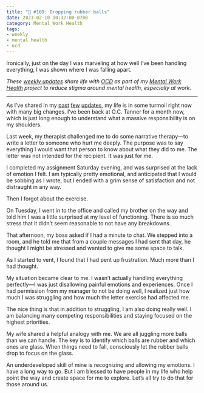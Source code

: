 ```yaml
---
title: "🧠 #109: Dropping rubber balls"
date: 2023-02-10 10:32:00-0700
category: Mental Work Health
tags:
- weekly
- mental health
- ocd
---
```


Ironically, just on the day I was marveling at how well I’ve been handling everything, I was shown where I was falling apart.

_These [weekly updates](https://bennorris.com/tags/weekly-update/) share life with [OCD](https://bennorris.com/tags/ocd/) as part of my [Mental Work Health](https://bennorris.com/mental-work-health/) project to reduce stigma around mental health, especially at work._

***

As I’ve shared in my [past](https://bennorris.com/2023/01/20/building-people-again) [few](https://bennorris.com/2023/01/27/stressed-or-overwhelmed) [updates](https://bennorris.com/2023/02/03/extreme-ownership), my life is in some turmoil right now with many big changes. I’ve been back at O.C. Tanner for a month now, which is just long enough to understand what a massive responsibility is on my shoulders.

Last week, my therapist challenged me to do some narrative therapy—to write a letter to someone who hurt me deeply. The purpose was to say everything I would want that person to know about what they did to me. The letter was not intended for the recipient. It was just for me.

I completed my assignment Saturday evening, and was surprised at the lack of emotion I felt. I am typically pretty emotional, and anticipated that I would be sobbing as I wrote, but I ended with a grim sense of satisfaction and not distraught in any way.

Then I forgot about the exercise.

On Tuesday, I went in to the office and called my brother on the way and told him I was a little surprised at my level of functioning. There is so much stress that it didn’t seem reasonable to not have any breakdowns.

That afternoon, my boss asked if I had a minute to chat. We stepped into a room, and he told me that from a couple messages I had sent that day, he thought I might be stressed and wanted to give me some space to talk.

As I started to vent, I found that I had pent up frustration. Much more than I had thought.

My situation became clear to me. I wasn’t actually handling everything perfectly—I was just disallowing painful emotions and experiences. Once I had permission from my manager to not be doing well, I realized just how much I was struggling and how much the letter exercise had affected me.

The nice thing is that in addition to struggling, I am also doing really well. I am balancing many competing responsibilities and staying focused on the highest priorities.

My wife shared a helpful analogy with me. We are all juggling more balls than we can handle. The key is to identify which balls are rubber and which ones are glass. When things need to fall, consciously let the rubber balls drop to focus on the glass.

An underdeveloped skill of mine is recognizing and allowing my emotions. I have a long way to go. But I am blessed to have people in my life who help point the way and create space for me to explore. Let’s all try to do that for those around us.



